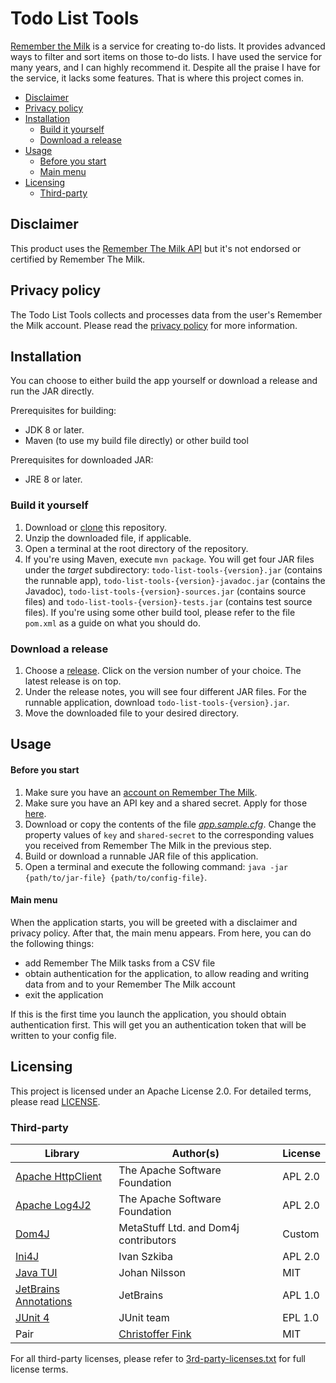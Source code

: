 # Todo List Tools
[Remember the Milk][1] is a service for creating to-do lists. It provides advanced ways to filter and sort items on those to-do lists. I have used the service for many years, and I can highly recommend it. Despite all the praise I have for the service, it lacks some features. That is where this project comes in.

* [Disclaimer](#disclaimer)
* [Privacy policy](#privacy-policy)
* [Installation](#installation)
    * [Build it yourself](#build-it-yourself)
    * [Download a release](#download-a-release)
* [Usage](#usage)
    * [Before you start](#before-you-start)
    * [Main menu](#main-menu)
* [Licensing](#licensing)
    * [Third-party](#third-party)

## Disclaimer
This product uses the [Remember The Milk API][5] but it's not endorsed or certified by Remember The Milk.

## Privacy policy
The Todo List Tools collects and processes data from the user's Remember the Milk account. Please read the [privacy policy][2] for more information.

## Installation
You can choose to either build the app yourself or download a release and run the JAR directly.

Prerequisites for building:

* JDK 8 or later.
* Maven (to use my build file directly) or other build tool

Prerequisites for downloaded JAR:

* JRE 8 or later.

### Build it yourself

1. Download or [clone][14] this repository.
1. Unzip the downloaded file, if applicable. 
1. Open a terminal at the root directory of the repository.
1. If you're using Maven, execute `mvn package`. You will get four JAR files under the *target* subdirectory: `todo-list-tools-{version}.jar` (contains the runnable app), `todo-list-tools-{version}-javadoc.jar` (contains the Javadoc), `todo-list-tools-{version}-sources.jar` (contains source files) and `todo-list-tools-{version}-tests.jar` (contains test source files). If you're using some other build tool, please refer to the file `pom.xml` as a guide on what you should do.

### Download a release

1. Choose a [release][15]. Click on the version number of your choice. The latest release is on top.
1. Under the release notes, you will see four different JAR files. For the runnable application, download `todo-list-tools-{version}.jar`.
1. Move the downloaded file to your desired directory.

## Usage

#### Before you start

1. Make sure you have an [account on Remember The Milk][16].
1. Make sure you have an API key and a shared secret. Apply for those [here][17].
1. Download or copy the contents of the file *[app.sample.cfg][18]*. Change the property values of `key` and `shared-secret` to the corresponding values you received from Remember The Milk in the previous step.
1. Build or download a runnable JAR file of this application.
1. Open a terminal and execute the following command: `java -jar {path/to/jar-file} {path/to/config-file}`.

#### Main menu

When the application starts, you will be greeted with a disclaimer and privacy policy. After that, the main menu appears. From here, you can do the following things:

* add Remember The Milk tasks from a CSV file
* obtain authentication for the application, to allow reading and writing data from and to your Remember The Milk account
* exit the application

If this is the first time you launch the application, you should obtain authentication first. This will get you an authentication token that will be written to your config file.

## Licensing
This project is licensed under an Apache License 2.0. For detailed terms, please read [LICENSE][3].

### Third-party

| Library                     | Author(s)                             | License |
| --------------------------- | ------------------------------------- | ------- |
| [Apache HttpClient][12]     | The Apache Software Foundation        | APL 2.0 |
| [Apache Log4J2][13]         | The Apache Software Foundation        | APL 2.0 |
| [Dom4J][7]                  | MetaStuff Ltd. and Dom4j contributors | Custom  |
| [Ini4J][8]                  | Ivan Szkiba                           | APL 2.0 |
| [Java TUI][10]              | Johan Nilsson                         | MIT     |
| [JetBrains Annotations][11] | JetBrains                             | APL 1.0 |
| [JUnit 4][9]                | JUnit team                            | EPL 1.0 |
| Pair                        | [Christoffer Fink][4]                 | MIT     |

For all third-party licenses, please refer to [3rd-party-licenses.txt][6] for full license terms.


[1]: https://www.rememberthemilk.com
[2]: privacy-policy.md
[3]: LICENSE
[4]: https://github.com/finkn
[5]: https://www.rememberthemilk.com/services/api/
[6]: 3rd-party-licenses.txt
[7]: https://dom4j.github.io/
[8]: http://ini4j.sourceforge.net/index.html
[9]: https://junit.org/junit4/
[10]: https://github.com/olivertwistor/java-tui
[11]: https://github.com/JetBrains/java-annotations
[12]: https://hc.apache.org/httpcomponents-client-ga/index.html
[13]: http://logging.apache.org/log4j/2.x/index.html
[14]: https://docs.github.com/en/github/creating-cloning-and-archiving-repositories/cloning-a-repository
[15]: https://github.com/olivertwistor/todo-list-tools/releases
[16]: https://www.rememberthemilk.com/signup/
[17]: https://www.rememberthemilk.com/services/api/ "Apply for API access to Remember The Milk."
[18]: https://github.com/olivertwistor/todo-list-tools/blob/release/1.0.0/app.sample.cfg
